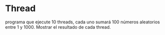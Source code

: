 # Thread
programa que ejecute 10 threads, cada uno sumará 100 números aleatorios entre 1 y 1000. Mostrar el resultado de cada thread.
